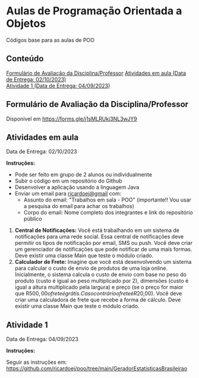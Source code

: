 # Aulas de Programação Orientada a Objetos

Códigos base para as aulas de POO

## Conteúdo
[Formulário de Avaliação da Disciplina/Professor](#form-avaliacao) 
[Atividades em aula (Data de Entrega: 02/10/2023)](#em-aula)  
[Atividade 1 (Data de Entrega: 04/09/2023)](#atividade-1)  

<a name="form-avaliacao"/>

## Formulário de Avaliação da Disciplina/Professor

Disponível em <https://forms.gle/j1sMLRUkj3NL3wJY9>

<a name="em-aula"/>

## Atividades em aula

Data de Entrega: 02/10/2023

**Instruções:**
- Pode ser feito em grupo de 2 alunos ou individualmente
- Subir o código em um repositório do Github
- Desenvolver a aplicação usando a linguagem Java
- Enviar um email para <ricardoej@gmail> com:
  - Assunto do email: "Trabalhos em sala - POO" (importante!! Vou usar a pesquisa do email para achar os trabalhos)
  - Corpo do email: Nome completo dos integrantes e link do repositório público
 
1. **Central de Notificações:** Você está trabalhando em um sistema de notificações para uma rede social. Essa central de notificações deve permitir os tipos de notificação por email, SMS ou push. Você deve criar um gerenciador de notificações que pode notificar de uma mais formas. Deve existir uma classe Main que teste o módulo criado.
2. **Calculador de Frete:** Imagine que você está desenvolvendo um sistema para calcular o custo de envio de produtos de uma loja online. Inicialmente, o sistema calcula o custo de envio com base no peso do produto (custo é igual ao peso multiplicado por 2), dimensões (custo é igual a altura multiplicado pela largura) e preço (se o preço for maior que R$500,00 o frete é grátis. Caso contrário o frete é R$20,00). Você deve criar uma calculadora de frete que recebe a forma de cálculo. Deve existir uma classe Main que teste o módulo criado.

<a name="atividade-1"/>

## Atividade 1

Data de Entrega: 04/09/2023

**Instruções:**

Seguir as instruções em: <https://github.com/ricardoej/poo/tree/main/GeradorEstatisticasBrasileirao>
